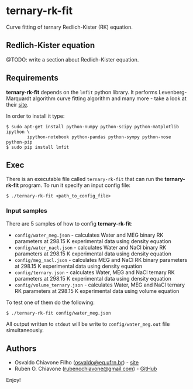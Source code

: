 # ternary-rk-fit

Curve fitting of ternary Redlich-Kister (RK) equation.

## Redlich-Kister equation

@TODO: write a section about Redlich-Kister equation.

## Requirements

**ternary-rk-fit** depends on the `lmfit` python library. It performs Levenberg-Marquardt algorithm curve fitting algorithm and many more - take a look at their [site](http://cars9.uchicago.edu/software/python/lmfit/ "lmfit").

In order to install it type:

```
$ sudo apt-get install python-numpy python-scipy python-matplotlib ipython \
        ipython-notebook python-pandas python-sympy python-nose python-pip
$ sudo pip install lmfit
```

## Exec

There is an executable file called `ternary-rk-fit` that can run the **ternary-rk-fit** program. To run it specify an input config file:

`$ ./ternary-rk-fit <path_to_config_file>`

### Input samples

There are 5 samples of how to config **ternary-rk-fit**:

- `config/water_meg.json` - calculates Water and MEG binary RK parameters at 298.15 K experimental data using density equation
- `config/water_nacl.json` - calculates Water and NaCl binary RK parameters at 298.15 K experimental data using density equation
- `config/meg_nacl.json` - calculates MEG and NaCl RK binary parameters at 298.15 K experimental data using density equation
- `config/ternary.json` - calculates Water, MEG and NaCl ternary RK parameters at 298.15 K experimental data using density equation
- `config/volume_ternary.json` - calculates Water, MEG and NaCl ternary RK parameters at 298.15 K experimental data using volume equation

To test one of them do the following:

`$ ./ternary-rk-fit config/water_meg.json`

All output written to `stdout` will be write to `config/water_meg.out` file simultaneously.

## Authors

- Osvaldo Chiavone Filho (osvaldo@eq.ufrn.br) - [site](http://nupeg.ufrn.br "nupeg")
- Ruben O. Chiavone (rubenochiavone@gmail.com) - [GitHub](https://github.com/rubenochiavone "rubenochiavone")

Enjoy!

